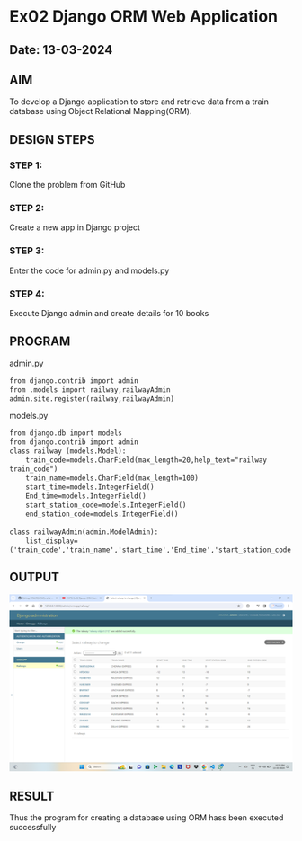 # Ex02 Django ORM Web Application
## Date: 13-03-2024

## AIM
To develop a Django application to store and retrieve data from a train database using Object Relational Mapping(ORM).

## DESIGN STEPS

### STEP 1:
Clone the problem from GitHub

### STEP 2:
Create a new app in Django project

### STEP 3:
Enter the code for admin.py and models.py

### STEP 4:
Execute Django admin and create details for 10 books

## PROGRAM

admin.py
```
from django.contrib import admin
from .models import railway,railwayAdmin
admin.site.register(railway,railwayAdmin)
```
models.py
```
from django.db import models
from django.contrib import admin
class railway (models.Model):
    train_code=models.CharField(max_length=20,help_text="railway train_code")
    train_name=models.CharField(max_length=100)
    start_time=models.IntegerField()
    End_time=models.IntegerField()
    start_station_code=models.IntegerField()
    end_station_code=models.IntegerField()
     
class railwayAdmin(admin.ModelAdmin):
    list_display=('train_code','train_name','start_time','End_time','start_station_code','end_station_code',)
```
## OUTPUT
![alt text](<ORM EXno2.png>)


## RESULT
Thus the program for creating a database using ORM hass been executed successfully
